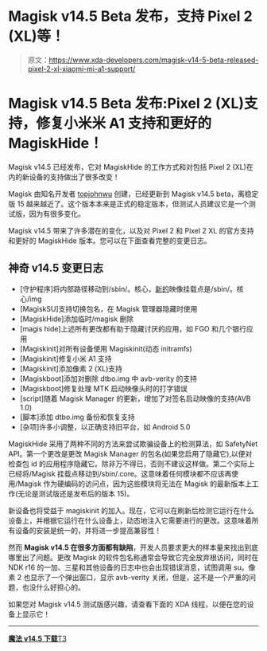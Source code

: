 # Magisk v14.5 Beta 发布，支持 Pixel 2 (XL)等！

> 原文：<https://www.xda-developers.com/magisk-v14-5-beta-released-pixel-2-xl-xiaomi-mi-a1-support/>

# Magisk v14.5 Beta 发布:Pixel 2 (XL)支持，修复小米米 A1 支持和更好的 MagiskHide！

Magisk v14.5 已经发布，它对 MagiskHide 的工作方式和对包括 Pixel 2 (XL)在内的新设备的支持做出了很多改变！

Magisk 由知名开发者 [topjohnwu](https://forum.xda-developers.com/member.php?u=4470081) 创建，已经更新到 Magisk v14.5 beta，离稳定版 15 越来越近了。这个版本本来是正式的稳定版本，但测试人员建议它是一个测试版，因为有很多变化。

Magisk v14.5 带来了许多潜在的变化，以及对 Pixel 2 和 Pixel 2 XL 的官方支持和更好的 MagiskHide 版本。您可以在下面查看完整的变更日志。

## 神奇 v14.5 变更日志

*   [守护程序]将内部路径移动到/sbin/。核心，[新的](https://www.ebay.com/sch/i.html?_nkw=new)映像挂载点是/sbin/。核心/img
*   [MagiskSU]支持切换包名，在 Magisk 管理器隐藏时使用
*   [MagiskHide]添加临时/magisk 删除
*   [magis hide]上述所有更改都有助于隐藏讨厌的应用，如 FGO 和几个银行应用
*   [Magiskinit]对所有设备使用 Magiskinit(动态 initramfs)
*   [Magiskinit]修复小米 A1 支持
*   [Magiskinit]添加像素 2 (XL)支持
*   [Magiskboot]添加对删除 dtbo.img 中 avb-verity 的支持
*   [Magiskboot]修复处理 MTK 启动映像头时的打字错误
*   [script]随着 Magisk Manager 的更新，增加了对签名启动映像的支持(AVB 1.0)
*   [脚本]添加 dtbo.img 备份和恢复支持
*   [杂项]许多小调整，以正确支持旧平台，如 Android 5.0

MagiskHide 采用了两种不同的方法来尝试欺骗设备上的检测算法，如 SafetyNet API。第一个更改是更改 Magisk Manager 的包名(如果您启用了隐藏它),以便对检查包 id 的应用程序隐藏它。除非万不得已，否则不建议这样做。第二个实际上已经将/Magisk 挂载点移动到/sbin/.core。这意味着任何模块都不应该再使用/Magisk 作为硬编码的访问点，因为这些模块将无法在 Magisk 的最新版本上工作(无论是测试版还是发布后的版本 15)。

新设备也将受益于 magiskinit 的加入。现在，它可以在刷新后检测它运行在什么设备上，并根据它运行在什么设备上，动态地注入它需要进行的更改。这意味着所有设备的安装是统一的，并将进一步提高兼容性！

然而 **Magisk v14.5 在很多方面都有缺陷**，开发人员要求更大的样本量来找出到底哪里出了问题。更改 Magisk 的软件包名称通常会导致它完全放弃根访问，同时在 NDK r16 的一加、三星和其他设备的日志中也会出现错误消息，试图调用 su。像素 2 也显示了一个弹出窗口，显示 avb-verity 关闭，但是，这不是一个严重的问题，也没什么好担心的。

如果您对 Magisk v14.5 测试版感兴趣，请查看下面的 XDA 线程，以便在您的设备上显示它！

* * *

[**魔法 v14.5 下载**T3](https://forum.xda-developers.com/apps/magisk/beta-magisk-v13-0-0980cb6-t3618589)